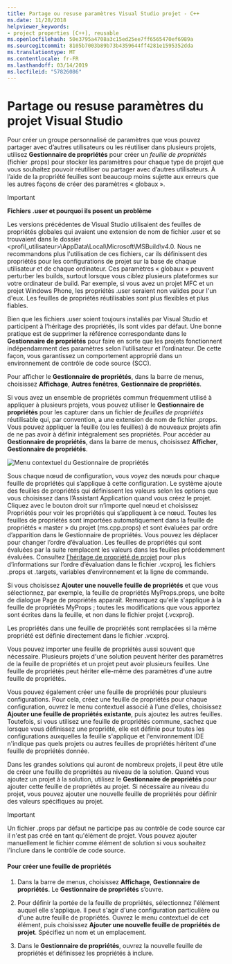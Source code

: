 ```yaml
---
title: Partage ou resuse paramètres Visual Studio projet - C++
ms.date: 11/28/2018
helpviewer_keywords:
- project properties [C++], reusable
ms.openlocfilehash: 50e3795a4708a3c15ed25ee7ff6565470ef6989a
ms.sourcegitcommit: 8105b7003b89b73b4359644ff4281e1595352dda
ms.translationtype: MT
ms.contentlocale: fr-FR
ms.lasthandoff: 03/14/2019
ms.locfileid: "57826086"
---
```

# <a name="share-or-resuse-visual-studio-project-settings"></a>Partage ou resuse paramètres du projet Visual Studio

Pour créer un groupe personnalisé de paramètres que vous pouvez partager avec d’autres utilisateurs ou les réutiliser dans plusieurs projets, utilisez **Gestionnaire de propriétés** pour créer un *feuille de propriétés* (fichier .props) pour stocker les paramètres pour chaque type de projet que vous souhaitez pouvoir réutiliser ou partager avec d’autres utilisateurs. À l’aide de la propriété feuilles sont beaucoup moins sujette aux erreurs que les autres façons de créer des paramètres « globaux ». 

> [!IMPORTANT]
> **Fichiers .user et pourquoi ils posent un problème**
>
> Les versions précédentes de Visual Studio utilisaient des feuilles de propriétés globales qui avaient une extension de nom de fichier .user et se trouvaient dans le dossier \<profil_utilisateur>\AppData\Local\Microsoft\MSBuild\v4.0\. Nous ne recommandons plus l'utilisation de ces fichiers, car ils définissent des propriétés pour les configurations de projet sur la base de chaque utilisateur et de chaque ordinateur. Ces paramètres « globaux » peuvent perturber les builds, surtout lorsque vous ciblez plusieurs plateformes sur votre ordinateur de build. Par exemple, si vous avez un projet MFC et un projet Windows Phone, les propriétés .user seraient non valides pour l'un d'eux. Les feuilles de propriétés réutilisables sont plus flexibles et plus fiables.
>
> Bien que les fichiers .user soient toujours installés par Visual Studio et participent à l'héritage des propriétés, ils sont vides par défaut. Une bonne pratique est de supprimer la référence correspondante dans le **Gestionnaire de propriétés** pour faire en sorte que les projets fonctionnent indépendamment des paramètres selon l’utilisateur et l’ordinateur. De cette façon, vous garantissez un comportement approprié dans un environnement de contrôle de code source (SCC).

Pour afficher le **Gestionnaire de propriétés**, dans la barre de menus, choisissez **Affichage**, **Autres fenêtres**, **Gestionnaire de propriétés**.

Si vous avez un ensemble de propriétés commun fréquemment utilisé à appliquer à plusieurs projets, vous pouvez utiliser le **Gestionnaire de propriétés** pour les capturer dans un fichier de *feuilles de propriétés* réutilisable qui, par convention, a une extension de nom de fichier .props. Vous pouvez appliquer la feuille (ou les feuilles) à de nouveaux projets afin de ne pas avoir à définir intégralement ses propriétés. Pour accéder au **Gestionnaire de propriétés**, dans la barre de menus, choisissez **Afficher**, **Gestionnaire de propriétés**.

![Menu contextuel du Gestionnaire de propriétés](media/sharingnew.png "SharingNew")

Sous chaque nœud de configuration, vous voyez des nœuds pour chaque feuille de propriétés qui s’applique à cette configuration. Le système ajoute des feuilles de propriétés qui définissent les valeurs selon les options que vous choisissez dans l’Assistant Application quand vous créez le projet. Cliquez avec le bouton droit sur n’importe quel nœud et choisissez Propriétés pour voir les propriétés qui s’appliquent à ce nœud. Toutes les feuilles de propriétés sont importées automatiquement dans la feuille de propriétés « master » du projet (ms.cpp.props) et sont évaluées par ordre d’apparition dans le Gestionnaire de propriétés. Vous pouvez les déplacer pour changer l’ordre d’évaluation. Les feuilles de propriétés qui sont évaluées par la suite remplacent les valeurs dans les feuilles précédemment évaluées. Consultez [l’héritage de propriété de projet](project-property-inheritance.md) pour plus d’informations sur l’ordre d’évaluation dans le fichier .vcxproj, les fichiers .props et .targets, variables d’environnement et la ligne de commande.

Si vous choisissez **Ajouter une nouvelle feuille de propriétés** et que vous sélectionnez, par exemple, la feuille de propriétés MyProps.props, une boîte de dialogue Page de propriétés apparaît. Remarquez qu'elle s'applique à la feuille de propriétés MyProps ; toutes les modifications que vous apportez sont écrites dans la feuille, et non dans le fichier projet (.vcxproj).

Les propriétés dans une feuille de propriétés sont remplacées si la même propriété est définie directement dans le fichier .vcxproj.

Vous pouvez importer une feuille de propriétés aussi souvent que nécessaire. Plusieurs projets d'une solution peuvent hériter des paramètres de la feuille de propriétés et un projet peut avoir plusieurs feuilles. Une feuille de propriétés peut hériter elle-même des paramètres d'une autre feuille de propriétés.

Vous pouvez également créer une feuille de propriétés pour plusieurs configurations. Pour cela, créez une feuille de propriétés pour chaque configuration, ouvrez le menu contextuel associé à l’une d’elles, choisissez **Ajouter une feuille de propriétés existante**, puis ajoutez les autres feuilles. Toutefois, si vous utilisez une feuille de propriétés commune, sachez que lorsque vous définissez une propriété, elle est définie pour toutes les configurations auxquelles la feuille s'applique et l'environnement IDE n'indique pas quels projets ou autres feuilles de propriétés héritent d'une feuille de propriétés donnée.

Dans les grandes solutions qui auront de nombreux projets, il peut être utile de créer une feuille de propriétés au niveau de la solution. Quand vous ajoutez un projet à la solution, utilisez le **Gestionnaire de propriétés** pour ajouter cette feuille de propriétés au projet. Si nécessaire au niveau du projet, vous pouvez ajouter une nouvelle feuille de propriétés pour définir des valeurs spécifiques au projet.

> [!IMPORTANT]
> Un fichier .props par défaut ne participe pas au contrôle de code source car il n'est pas créé en tant qu'élément de projet. Vous pouvez ajouter manuellement le fichier comme élément de solution si vous souhaitez l'inclure dans le contrôle de code source.

#### <a name="to-create-a-property-sheet"></a>Pour créer une feuille de propriétés

1. Dans la barre de menus, choisissez **Affichage**, **Gestionnaire de propriétés**. Le **Gestionnaire de propriétés** s’ouvre.

2. Pour définir la portée de la feuille de propriétés, sélectionnez l'élément auquel elle s'applique. Il peut s'agir d'une configuration particulière ou d'une autre feuille de propriétés. Ouvrez le menu contextuel de cet élément, puis choisissez **Ajouter une nouvelle feuille de propriétés de projet**. Spécifiez un nom et un emplacement.

3. Dans le **Gestionnaire de propriétés**, ouvrez la nouvelle feuille de propriétés et définissez les propriétés à inclure.
